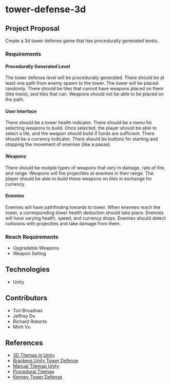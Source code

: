 # tower-defense-3d

## Project Proposal
Create a 3d tower defense game that has procedurally generated levels.

### Requirements
#### Procedurally Generated Level
The tower defense level will be procedurally generated. There should be at least one path from enemy spawn to the tower. The tower will be placed randomly. There should be tiles that cannot have weapons placed on them (like trees), and tiles that can. Weapons should not be able to be placed on the path.
#### User Interface
There should be a tower health indicator. There should be a menu for selecting weapons to build. Once selected, the player should be able to select a tile, and the weapon should build if funds are sufficient. There should be a currency indicator. There should be buttons for starting and stopping the movement of enemies (like a pause).
#### Weapons
There should be mutiple types of weapons that vary in damage, rate of fire, and range. Weapons will fire projectiles at enemies in their range. The player should be able to build these weapons on tiles in exchange for currency.
#### Enemies
Enemies will have pathfinding towards to tower. When enemies reach the tower, a corresponding tower health deduction should take place. Enemies will have varying health, speed, and currency drops. Enemies should detect collisions with projectiles and take damage from them.

### Reach Requirements
- Upgradable Weapons
- Weapon Selling

## Technologies

- Unity

## Contributors

- Tori Broadnax
- Jeffrey Do
- Richard Roberts
- Minh Vu

## References
- [3D Tilemap in Unity](https://youtu.be/ulFc6p3hQzQ)
- [Brackeys Unity Tower Defense](https://www.youtube.com/playlist?list=PLPV2KyIb3jR4u5jX8za5iU1cqnQPmbzG0)
- [Manual Tilemap Unity](https://forum.unity.com/threads/how-can-i-place-a-tile-in-a-tilemap-by-script.508338/)
- [Procedural Tilemap](https://blog.unity.com/technology/procedural-patterns-you-can-use-with-tilemaps-part-i)
- [Kenney Tower Defense](https://www.kenney.nl/assets/tower-defense-kit)
